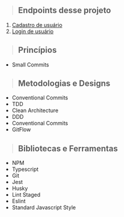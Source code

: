 > ## Endpoints desse projeto

1. [Cadastro de usuário](./requirements/signupUser.md)
2. [Login de usuário](./requirements/loginUser.md)

> ## Princípios

* Small Commits

> ## Metodologias e Designs

* Conventional Commits
* TDD
* Clean Architecture
* DDD
* Conventional Commits
* GitFlow

> ## Bibliotecas e Ferramentas

* NPM
* Typescript
* Git
* Jest
* Husky
* Lint Staged
* Eslint
* Standard Javascript Style